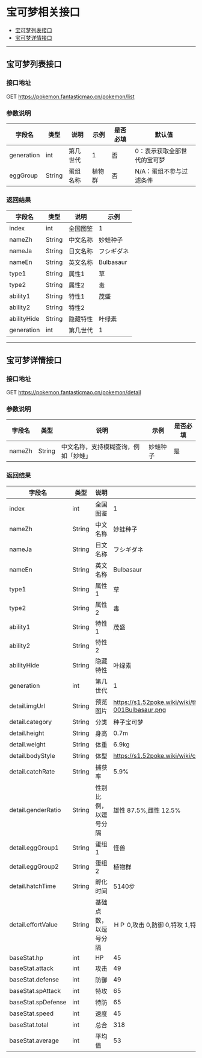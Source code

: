 # 宝可梦相关接口

* [宝可梦列表接口](#宝可梦列表接口)
* [宝可梦详情接口](#宝可梦详情接口)

---

## 宝可梦列表接口

### 接口地址
GET https://pokemon.fantasticmao.cn/pokemon/list

### 参数说明
字段名 | 类型 | 说明 | 示例 | 是否必填 | 默认值
--- | --- | --- | --- | --- | ---
generation | int | 第几世代 | 1 | 否 | 0：表示获取全部世代的宝可梦
eggGroup | String | 蛋组名称 | 植物群 | 否 | N/A：蛋组不参与过滤条件

### 返回结果
字段名 | 类型 | 说明 | 示例
--- | --- | --- | ---
index | int | 全国图鉴 | 1
nameZh | String | 中文名称 | 妙蛙种子
nameJa | String | 日文名称 | フシギダネ
nameEn | String | 英文名称 | Bulbasaur
type1 | String | 属性1 | 草
type2 | String | 属性2 | 毒
ability1 | String | 特性1 | 茂盛
ability2 | String | 特性2 | 
abilityHide | String | 隐藏特性 | 叶绿素
generation | int | 第几世代 | 1

---

## 宝可梦详情接口

### 接口地址
GET https://pokemon.fantasticmao.cn/pokemon/detail

### 参数说明
字段名 | 类型 | 说明 | 示例 | 是否必填
--- | --- | --- | --- | ---
nameZh | String | 中文名称，支持模糊查询，例如「妙蛙」 | 妙蛙种子 | 是

### 返回结果
字段名 | 类型 | 说明 | 示例
--- | --- | --- | ---
index | int | 全国图鉴 | 1
nameZh | String | 中文名称 | 妙蛙种子
nameJa | String | 日文名称 | フシギダネ
nameEn | String | 英文名称 | Bulbasaur
type1 | String | 属性1 | 草
type2 | String | 属性2 | 毒
ability1 | String | 特性1 | 茂盛
ability2 | String | 特性2 | 
abilityHide | String | 隐藏特性 | 叶绿素
generation | int | 第几世代 | 1
detail.imgUrl | String | 预览图片 | https://s1.52poke.wiki/wiki/thumb/2/21/001Bulbasaur.png/300px-001Bulbasaur.png
detail.category | String | 分类 | 种子宝可梦
detail.height | String | 身高 | 0.7m
detail.weight | String | 体重 | 6.9kg
detail.bodyStyle | String | 体型 | https://s1.52poke.wiki/wiki/c/cc/Body08.png
detail.catchRate | String | 捕获率 | 5.9%
detail.genderRatio | String | 性别比例，以逗号分隔 | 雄性 87.5%,雌性 12.5%
detail.eggGroup1 | String | 蛋组1 | 怪兽
detail.eggGroup2 | String | 蛋组2 | 植物群
detail.hatchTime | String | 孵化时间 | 5140步
detail.effortValue | String | 基础点数，以逗号分隔 | ＨＰ 0,攻击 0,防御 0,特攻 1,特防 0,速度 0
baseStat.hp | int | HP | 45
baseStat.attack | int | 攻击 | 49
baseStat.defense | int | 防御 | 49
baseStat.spAttack | int | 特攻 | 65
baseStat.spDefense | int | 特防 | 65
baseStat.speed | int | 速度 | 45
baseStat.total | int | 总合 | 318
baseStat.average | int | 平均值 | 53